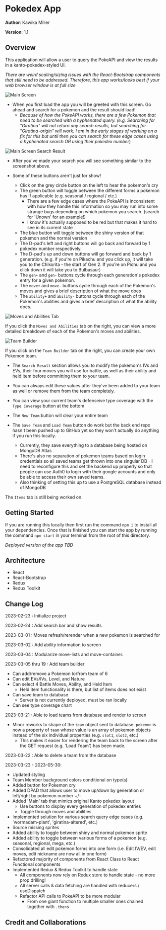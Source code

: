 # Pokedex App

**Author**: Kawika Miller

**Version**: 1.1 

## Overview
This application will allow a user to query the PokeAPI and view the results in a kanto-pokedex-styled UI.

*There are weird scaling/sizing issues with the React-Bootstrap components that still need to be addressed. Therefore, this app works/looks best if your web browser window is at full size*

![Main Screen](./screenshots/mainscreen.JPG)

- When you first load the app you will be greeted with this screen. Go ahead and search for a pokemon and the result should load!
  - *Because of how the PokeAPI works, there are a few Pokemon that need to be searched with a hyphenated query. (e.g. Searching for "Giratina" will not return any search results, but searching for "Giratina-origin" will work. I am in the early stages of working on a fix for this but until then you can search for these edge cases using a hyphenated search OR using their pokedex number*)

![Main Screen Search Result](./screenshots/searchresult.JPG)
- After you've made your search you will see something similar to the screenshot above. 

- Some of these buttons aren't just for show!
  - Click on the grey circle button on the left to hear the pokemon's cry
  - The green button will toggle between the different forms a pokemon has if applicable (e.g. seasonal / regional / etc.)
    - There are a few edge cases where the PokeAPI is inconsistent with how they handle this information so you may run into some strange bugs depending on which pokemon you search. (search for 'Unown' for an example!)
    - I know it's actually supposed to be red but that makes it hard to see in its current state
  - The blue button will toggle between the shiny version of that pokemon and the normal version
  - The D-pad's left and right buttons will go back and forward by 1 pokedex number respectively.
  - The D-pad's up and down buttons will go forward and back by 1 generation. (e.g. if you're on Pikachu and you click up, it will take you to the Chikorita - the start of Gen 2. If you're on Pichu and you click down it will take you to Bulbasaur)
  - The `gen+` and `gen-` buttons cycle through each generation's pokedex entry for a given pokemon.
  - The `move+` and `move-` buttons cycle through each of the Pokemon's moves and gives a brief description of what the move does
  - The `ability+` and `ability-` buttons cycle through each of the Pokemon's abilities and gives a brief description of what the ability does.

![Moves and Abilities Tab](./screenshots/moves%26abilities.JPG)

If you click the `Moves and Abilities` tab on the right, you can view a more detailed breakdown of each of the Pokemon's moves and abilities.

![Team Builder](./screenshots/teambuilder.JPG)

If you click on the `Team Builder` tab on the right, you can create your own Pokemon team.

- The `Search Result` section allows you to modify the pokemon's IVs and EVs, their four moves you will use for battle, as well as their ability and held item before committing them to your team.

- You can always edit these values after they've been added to your team as well or remove them from the team completely.

- You can view your current team's defenseive type coverage with the `Type Coverage` button at the bottom

- The `New Team` button will clear your entire team

- The `Save Team` and `Load Team` button do work but the back end repo hasn't been pushed up to GitHub yet so they won't actually do anything if you run this locally.
  - Currently, they save everything to a database being hosted on MongoDB Atlas
  - There's also no separation of pokemon teams based on login credentials so all saved teams get thrown into one singular DB - I need to reconfigure this and set the backend up properly so that people can use Auth0 to login with their google accounts and only be able to access their own saved teams.
  - Also thinking of setting this up to use a PostgreSQL database instead of MongoDB

The `Items` tab is still being worked on.

## Getting Started
If you are running this locally then first run the command `npm i` to install all your dependencies. Once that is finished you can start the app by running the command `npm start` in your terminal from the root of this directory.

*Deployed version of the app TBD*

## Architecture
- React
- React-Bootstrap
- Redux
- Redux Toolkit

## Change Log
2023-02-23 : Initialize project

2023-02-24 : Add search bar and show results

2023-03-01 : Moves refresh/rerender when a new pokemon is searched for

2023-03-02 : Add ability information to screen

2023-03-04 : Modularize move-lists and move-container.

2023-03-05 thru 19 : Add team builder
- Can add/remove a Pokemon to/from team of 6
- Can edit EVs/IVs, Level, and Nature
- Can select 4 Battle Moves, Ability, and Held Item
  - Held item functionality is there, but list of items does not exist
- Can save team to database
  - Server is not currently deployed, must be ran locally
- Can see type coverage chart

2023-03-21 : Able to load teams from database and render to screen
- Minor reworks to shape of the `team` object sent to database. `pokemon` is now a property of `team` whose value is an array of pokemon objects instead of the six individual properties (e.g. `slot1`, `slot2`, etc.)
  - This makes it easier for rendering the team back to the screen after the GET request (e.g. 'Load Team') has been made.

2023-03-22 : Able to delete a team from the database

2023-03-23 - 2023-05-30:
- Updated styling
- Team Member background colors conditional on type(s)
- Added button for Pokemon cry
- Added DPAD that allows user to move up/down by generation or left/right by pokemon number +/-
- Added 'Main' tab that mimics original Kanto pokedex layout
  - Use buttons to display every generation of pokedex entries
  - Toggle through moves and abilities
- Implemented solution for various search query edge cases (e.g. 'wormadam-plant', 'giratina-altered', etc.)
- Source missing sprites
- Added ability to toggle between shiny and normal pokemon sprite
- Added ability to toggle between various forms of a pokemon (e.g. seasonal, regional, mega, etc.)
- Consolidated all edit pokemon forms into one form (i.e. Edit IV/EV, edit moves, edit nickname are now all in one form)
- Refactored majority of components from React Class to React Functional components
- Implemented Redux & Redux Toolkit to handle state
  - All components now rely on Redux store to handle state - no more prop drilling!
  - All server calls & data fetching are handled with reducers / useDispatch
  - Refactor API calls to PokeAPI to be more modular
    - From one giant function to multiple smaller ones chained together with `.then`s


## Credit and Collaborations